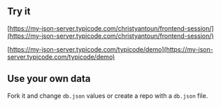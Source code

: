 ## Try it

[https://my-json-server.typicode.com/christyantoun/frontend-session/](https://my-json-server.typicode.com/christyantoun/frontend-session/)

[https://my-json-server.typicode.com/typicode/demo](https://my-json-server.typicode.com/typicode/demo)

## Use your own data

Fork it and change `db.json` values or create a repo with a `db.json` file.
